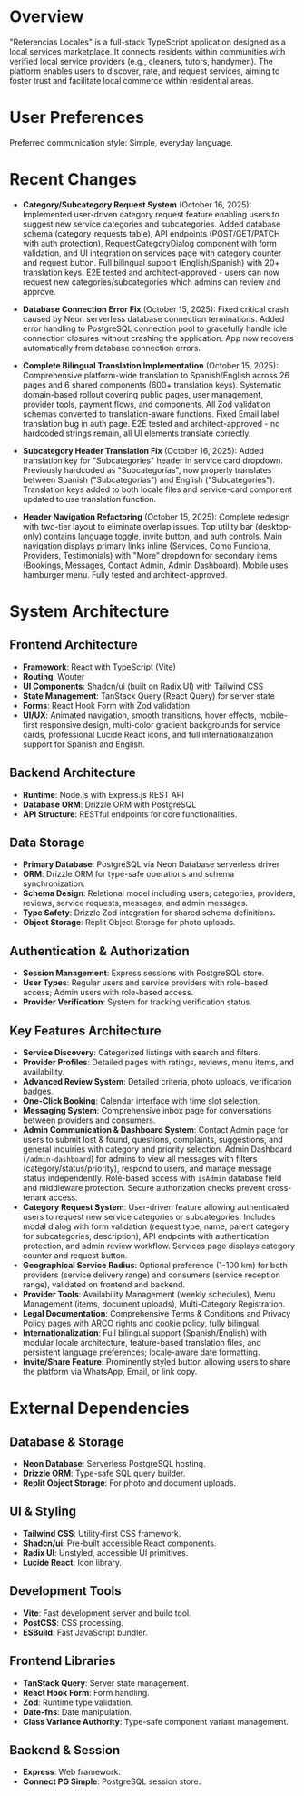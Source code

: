 # Overview

"Referencias Locales" is a full-stack TypeScript application designed as a local services marketplace. It connects residents within communities with verified local service providers (e.g., cleaners, tutors, handymen). The platform enables users to discover, rate, and request services, aiming to foster trust and facilitate local commerce within residential areas.

# User Preferences

Preferred communication style: Simple, everyday language.

# Recent Changes

- **Category/Subcategory Request System** (October 16, 2025): Implemented user-driven category request feature enabling users to suggest new service categories and subcategories. Added database schema (category_requests table), API endpoints (POST/GET/PATCH with auth protection), RequestCategoryDialog component with form validation, and UI integration on services page with category counter and request button. Full bilingual support (English/Spanish) with 20+ translation keys. E2E tested and architect-approved - users can now request new categories/subcategories which admins can review and approve.

- **Database Connection Error Fix** (October 15, 2025): Fixed critical crash caused by Neon serverless database connection terminations. Added error handling to PostgreSQL connection pool to gracefully handle idle connection closures without crashing the application. App now recovers automatically from database connection errors.

- **Complete Bilingual Translation Implementation** (October 15, 2025): Comprehensive platform-wide translation to Spanish/English across 26 pages and 6 shared components (600+ translation keys). Systematic domain-based rollout covering public pages, user management, provider tools, payment flows, and components. All Zod validation schemas converted to translation-aware functions. Fixed Email label translation bug in auth page. E2E tested and architect-approved - no hardcoded strings remain, all UI elements translate correctly.

- **Subcategory Header Translation Fix** (October 16, 2025): Added translation key for "Subcategories" header in service card dropdown. Previously hardcoded as "Subcategorías", now properly translates between Spanish ("Subcategorías") and English ("Subcategories"). Translation keys added to both locale files and service-card component updated to use translation function.

- **Header Navigation Refactoring** (October 15, 2025): Complete redesign with two-tier layout to eliminate overlap issues. Top utility bar (desktop-only) contains language toggle, invite button, and auth controls. Main navigation displays primary links inline (Services, Como Funciona, Providers, Testimonials) with "More" dropdown for secondary items (Bookings, Messages, Contact Admin, Admin Dashboard). Mobile uses hamburger menu. Fully tested and architect-approved.

# System Architecture

## Frontend Architecture
- **Framework**: React with TypeScript (Vite)
- **Routing**: Wouter
- **UI Components**: Shadcn/ui (built on Radix UI) with Tailwind CSS
- **State Management**: TanStack Query (React Query) for server state
- **Forms**: React Hook Form with Zod validation
- **UI/UX**: Animated navigation, smooth transitions, hover effects, mobile-first responsive design, multi-color gradient backgrounds for service cards, professional Lucide React icons, and full internationalization support for Spanish and English.

## Backend Architecture
- **Runtime**: Node.js with Express.js REST API
- **Database ORM**: Drizzle ORM with PostgreSQL
- **API Structure**: RESTful endpoints for core functionalities.

## Data Storage
- **Primary Database**: PostgreSQL via Neon Database serverless driver
- **ORM**: Drizzle ORM for type-safe operations and schema synchronization.
- **Schema Design**: Relational model including users, categories, providers, reviews, service requests, messages, and admin messages.
- **Type Safety**: Drizzle Zod integration for shared schema definitions.
- **Object Storage**: Replit Object Storage for photo uploads.

## Authentication & Authorization
- **Session Management**: Express sessions with PostgreSQL store.
- **User Types**: Regular users and service providers with role-based access; Admin users with role-based access.
- **Provider Verification**: System for tracking verification status.

## Key Features Architecture
- **Service Discovery**: Categorized listings with search and filters.
- **Provider Profiles**: Detailed pages with ratings, reviews, menu items, and availability.
- **Advanced Review System**: Detailed criteria, photo uploads, verification badges.
- **One-Click Booking**: Calendar interface with time slot selection.
- **Messaging System**: Comprehensive inbox page for conversations between providers and consumers.
- **Admin Communication & Dashboard System**: Contact Admin page for users to submit lost & found, questions, complaints, suggestions, and general inquiries with category and priority selection. Admin Dashboard (`/admin-dashboard`) for admins to view all messages with filters (category/status/priority), respond to users, and manage message status independently. Role-based access with `isAdmin` database field and middleware protection. Secure authorization checks prevent cross-tenant access.
- **Category Request System**: User-driven feature allowing authenticated users to request new service categories or subcategories. Includes modal dialog with form validation (request type, name, parent category for subcategories, description), API endpoints with authentication protection, and admin review workflow. Services page displays category counter and request button.
- **Geographical Service Radius**: Optional preference (1-100 km) for both providers (service delivery range) and consumers (service reception range), validated on frontend and backend.
- **Provider Tools**: Availability Management (weekly schedules), Menu Management (items, document uploads), Multi-Category Registration.
- **Legal Documentation**: Comprehensive Terms & Conditions and Privacy Policy pages with ARCO rights and cookie policy, fully bilingual.
- **Internationalization**: Full bilingual support (Spanish/English) with modular locale architecture, feature-based translation files, and persistent language preferences; locale-aware date formatting.
- **Invite/Share Feature**: Prominently styled button allowing users to share the platform via WhatsApp, Email, or link copy.

# External Dependencies

## Database & Storage
- **Neon Database**: Serverless PostgreSQL hosting.
- **Drizzle ORM**: Type-safe SQL query builder.
- **Replit Object Storage**: For photo and document uploads.

## UI & Styling
- **Tailwind CSS**: Utility-first CSS framework.
- **Shadcn/ui**: Pre-built accessible React components.
- **Radix UI**: Unstyled, accessible UI primitives.
- **Lucide React**: Icon library.

## Development Tools
- **Vite**: Fast development server and build tool.
- **PostCSS**: CSS processing.
- **ESBuild**: Fast JavaScript bundler.

## Frontend Libraries
- **TanStack Query**: Server state management.
- **React Hook Form**: Form handling.
- **Zod**: Runtime type validation.
- **Date-fns**: Date manipulation.
- **Class Variance Authority**: Type-safe component variant management.

## Backend & Session
- **Express**: Web framework.
- **Connect PG Simple**: PostgreSQL session store.